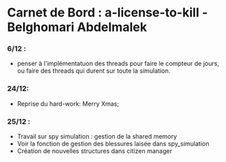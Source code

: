# Carnet de Bord : a-license-to-kill - Belghomari Abdelmalek

### 6/12 : 

-   penser à l'implémentatuon des threads pour faire le compteur de jours, ou faire des threads qui durent sur toute la simulation. 

### 24/12: 

-   Reprise du hard-work: Merry Xmas; 

### 25/12 :
- Travail sur spy simulation : gestion de la shared memory
- Voir la fonction de gestion des blessures laisée dans spy_simulation
- Création de nouvelles structures dans citizen manager
